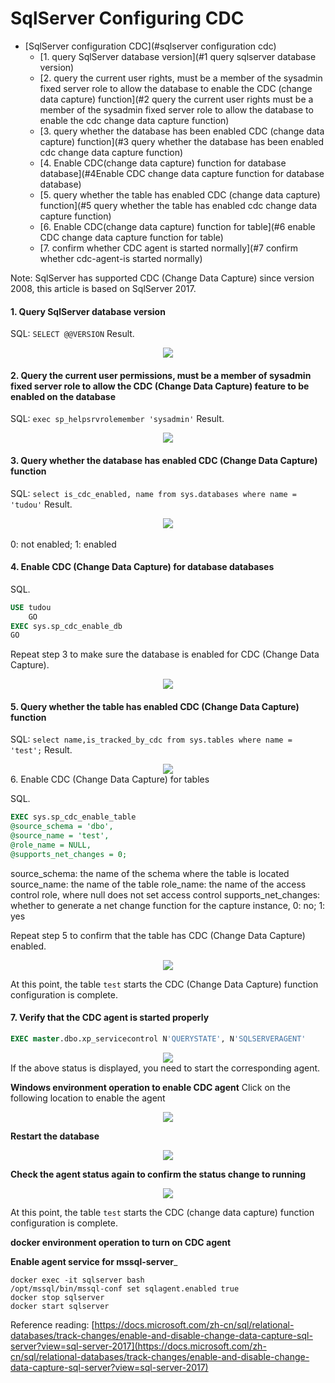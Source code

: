 # SqlServer Configuring CDC

<!-- TOC -->

- [SqlServer configuration CDC](#sqlserver configuration cdc)
  - [1. query SqlServer database version](#1 query sqlserver database version)
  - [2. query the current user rights, must be a member of the sysadmin fixed server role to allow the database to enable the CDC (change data capture) function](#2 query the current user rights must be a member of the sysadmin fixed server role to allow the database to enable the cdc change data capture function)
  - [3. query whether the database has been enabled CDC (change data capture) function](#3 query whether the database has been enabled cdc change data capture function)
  - [4. Enable CDC(change data capture) function for database database](#4Enable CDC change data capture function for database database)
  - [5. query whether the table has enabled CDC (change data capture) function](#5 query whether the table has enabled cdc change data capture function)
  - [6. Enable CDC(change data capture) function for table](#6 enable CDC change data capture function for table)
  - [7. confirm whether CDC agent is started normally](#7 confirm whether cdc-agent-is started normally)

Note: SqlServer has supported CDC (Change Data Capture) since version 2008, this article is based on SqlServer 2017.

<!-- /TOC -->

#### 1. Query SqlServer database version

SQL: `SELECT @@VERSION`
Result.

<div align=center>
  <img src="../../images/SqlserverCDC/Sqlserver1.png" />
</div>

#### 2. Query the current user permissions, must be a member of sysadmin fixed server role to allow the CDC (Change Data Capture) feature to be enabled on the database

SQL: `exec sp_helpsrvrolemember 'sysadmin'`
Result.

<div align=center>
<img src="../../images/SqlserverCDC/Sqlserver2.png" />
</div>

#### 3. Query whether the database has enabled CDC (Change Data Capture) function

SQL: `select is_cdc_enabled, name from sys.databases where name = 'tudou'`
Result.

<div align=center>
<img src="../../images/SqlserverCDC/Sqlserver3.png" />
</div>
<br/>
0: not enabled; 1: enabled

#### 4. Enable CDC (Change Data Capture) for database databases

SQL.

```sql
USE tudou
    GO  
EXEC sys.sp_cdc_enable_db  
GO  
```

Repeat step 3 to make sure the database is enabled for CDC (Change Data Capture).

<div align=center>
<img src="../../images/SqlserverCDC/Sqlserver4.png" />
</div>

#### 5. Query whether the table has enabled CDC (Change Data Capture) function

SQL: `select name,is_tracked_by_cdc from sys.tables where name = 'test';`
Result.

<div align=center>
<img src="../../images/SqlserverCDC/Sqlserver5.png" />
</div
0: not enabled; 1: enabled

#### 6. Enable CDC (Change Data Capture) for tables    

SQL.

```sql
EXEC sys.sp_cdc_enable_table 
@source_schema = 'dbo', 
@source_name = 'test', 
@role_name = NULL, 
@supports_net_changes = 0;
```

source_schema: the name of the schema where the table is located
source_name: the name of the table
role_name: the name of the access control role, where null does not set access control
supports_net_changes: whether to generate a net change function for the capture instance, 0: no; 1: yes

Repeat step 5 to confirm that the table has CDC (Change Data Capture) enabled.

<div align=center>
<img src="../../images/SqlserverCDC/Sqlserver6.png" />
</div>

At this point, the table `test` starts the CDC (Change Data Capture) function configuration is complete.

#### 7. Verify that the CDC agent is started properly

```sql
EXEC master.dbo.xp_servicecontrol N'QUERYSTATE', N'SQLSERVERAGENT'
```

<div align=center>
<img src="../../images/SqlserverCDC/Sqlserver16.png" />
</div>
If the above status is displayed, you need to start the corresponding agent.

**Windows environment operation to enable CDC agent**
Click on the following location to enable the agent

<div align=center>
<img src="../../images/SqlserverCDC/Sqlserver17.png" />
</div>

**Restart the database**

<div align=center>
<img src="../../images/SqlserverCDC/Sqlserver18.png" />
</div>

**Check the agent status again to confirm the status change to running**

<div align=center>
<img src="../../images/SqlserverCDC/Sqlserver19.png" />
</div>

At this point, the table `test` starts the CDC (change data capture) function configuration is complete.

**docker environment operation to turn on CDC agent**

**Enable agent service for mssql-server**_

```shell
docker exec -it sqlserver bash
/opt/mssql/bin/mssql-conf set sqlagent.enabled true
docker stop sqlserver
docker start sqlserver
```

Reference reading: [https://docs.microsoft.com/zh-cn/sql/relational-databases/track-changes/enable-and-disable-change-data-capture-sql-server?view=sql-server-2017](https://docs.microsoft.com/zh-cn/sql/relational-databases/track-changes/enable-and-disable-change-data-capture-sql-server?view=sql-server-2017)

